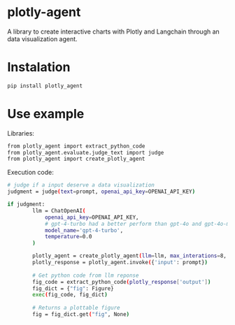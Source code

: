# plotly-agent

A library to create interactive charts with Plotly and Langchain through an data visualization agent.

# Instalation

```bash
pip install plotly_agent
```

# Use example

Libraries:

```bash
from plotly_agent import extract_python_code
from plotly_agent.evaluate.judge_text import judge
from plotly_agent import create_plotly_agent
```

Execution code:

```bash
# judge if a input deserve a data visualization
judgment = judge(text=prompt, openai_api_key=OPENAI_API_KEY)

if judgment:
        llm = ChatOpenAI(
            openai_api_key=OPENAI_API_KEY,
            # gpt-4-turbo had a better perform than gpt-4o and gpt-4o-mini
            model_name='gpt-4-turbo',
            temperature=0.0
        )

        plotly_agent = create_plotly_agent(llm=llm, max_interations=8, verbose=True)
        plotly_response = plotly_agent.invoke({'input': prompt})
        
        # Get python code from llm reponse
        fig_code = extract_python_code(plotly_response['output'])
        fig_dict = {"fig": Figure}
        exec(fig_code, fig_dict)
        
        # Returns a plottable figure
        fig = fig_dict.get("fig", None)
```
